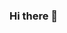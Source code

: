 ### Hi there 👋

<!--
**Hsgimic/Hsgimic** is a ✨ _special_ ✨ repository because its `README.md` (this file) appears on your GitHub profile.

Here are some ideas to get you started:

- 🔭 I’m currently working on saya belajar
- 🌱 I’m currently learning .. keamanan
- 👯 I’m looking to collaborate on Google
- 🤔 I’m looking for help with 
- 💬 Ask me about percintaan
- 📫 How to reach me: hendriksabu1001@gmail.com
- 😄 Pronouns: ...
- ⚡ Fun fact: saya suka km yg cantik dan imut
-->
